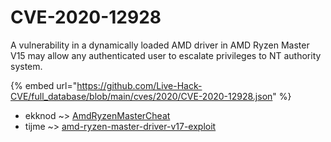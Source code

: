 # CVE-2020-12928

A vulnerability in a dynamically loaded AMD driver in AMD Ryzen Master V15 may allow any authenticated user to escalate privileges to NT authority system.

{% embed url="https://github.com/Live-Hack-CVE/full_database/blob/main/cves/2020/CVE-2020-12928.json" %}


* ekknod ~> [AmdRyzenMasterCheat](https://zeste.alice-snow.ru/2020/database/cve-2020-12928/amdryzenmastercheat-ekknod)
* tijme ~> [amd-ryzen-master-driver-v17-exploit](https://zeste.alice-snow.ru/2020/database/cve-2020-12928/amd-ryzen-master-driver-v17-exploit-tijme)